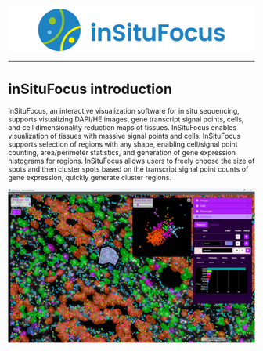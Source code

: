 ![logo](https://github.com/DynamicBiosystems/inSituFocus/blob/main/logo.png)

---

# inSituFocus introduction
InSituFocus, an interactive visualization software for in situ sequencing, supports visualizing DAPI/HE images, gene transcript signal points, cells, and cell dimensionality reduction maps of tissues. InSituFocus enables visualization of tissues with massive signal points and cells. InSituFocus supports selection of regions with any shape, enabling cell/signal point counting, area/perimeter statistics, and generation of gene expression histograms for regions. InSituFocus allows users to freely choose the size of spots and then cluster spots based on the transcript signal point counts of gene expression, quickly generate cluster regions.

![inSituFocus](https://github.com/DynamicBiosystems/inSituFocus/blob/main/inSituFocus.png)
